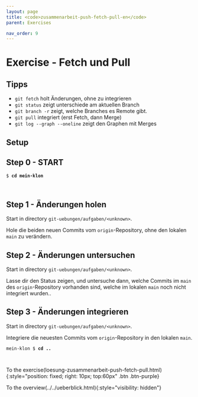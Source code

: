 ```yaml
---
layout: page
title: <code>zusammenarbeit-push-fetch-pull-en</code>
parent: Exercises

nav_order: 9
---
```

# Exercise - Fetch und Pull


## Tipps

* `git fetch` holt Änderungen, ohne zu integrieren
* `git status` zeigt unterschiede am aktuellen Branch
* `git branch -r` zeigt, welche Branches es Remote gibt.
* `git pull` integriert (erst Fetch, dann Merge)
* `git log --graph --oneline` zeigt den Graphen mit Merges

## Setup
                  

<h2>Step 0 - START <!-- UEB/Fetch und Pull/0 --></h2>


<pre><code>$ <b>cd mein-klon</b><br><br><br></code></pre>


<h2>Step 1 - Änderungen holen <!-- UEB/Fetch und Pull/1 --></h2>

Start in directory `git-uebungen/aufgaben/<unknown>`.

Hole die beiden neuen Commits vom `origin`-Repository,
ohne den lokalen `main` zu verändern.

<h2>Step 2 - Änderungen untersuchen <!-- UEB/Fetch und Pull/2 --></h2>

Start in directory `git-uebungen/aufgaben/<unknown>`.

Lasse dir den Status zeigen,
und untersuche dann,
welche Commits im `main` des `origin`-Repository vorhanden sind,
welche im lokalen `main` noch nicht integriert wurden..

<h2>Step 3 - Änderungen integrieren <!-- UEB/Fetch und Pull/3 --></h2>

Start in directory `git-uebungen/aufgaben/<unknown>`.

Integriere die neuesten Commits vom `origin`-Repository
in den lokalen `main`.


<pre><code>mein-klon $ <b>cd ..</b><br><br><br></code></pre>


To the exercise(loesung-zusammenarbeit-push-fetch-pull.html){:style="position: fixed; right: 10px; top:60px" .btn .btn-purple}

To the overview(../../ueberblick.html){:style="visibility: hidden"}

